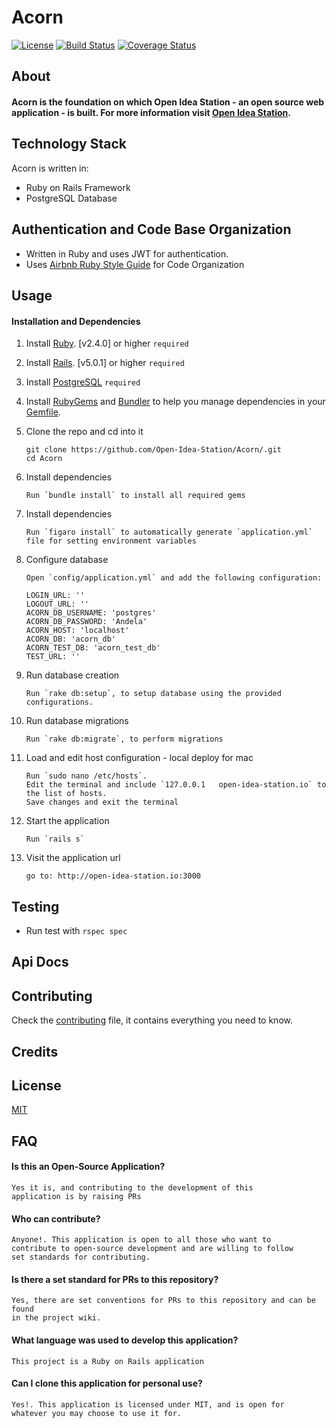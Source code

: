 # Acorn

[![License](http://img.shields.io/badge/license-MIT-blue.svg?style=flat-square)](http://opensource.org/licenses/MIT)
[![Build Status](https://travis-ci.org/Open-Idea-Station/Acorn.svg?branch=develop)](https://travis-ci.org/Open-Idea-Station/Acorn)
[![Coverage Status](https://coveralls.io/repos/github/Open-Idea-Station/Acorn/badge.svg)](https://coveralls.io/github/Open-Idea-Station/Acorn)

## About
#### Acorn is the foundation on which Open Idea Station - an open source web application - is built. For more information visit [Open Idea Station](https://open-idea-station.io).

## Technology Stack
Acorn is written in:
  - Ruby on Rails Framework
  - PostgreSQL Database

## Authentication and Code Base Organization
  - Written in Ruby and uses JWT for authentication.  
  - Uses [Airbnb Ruby Style Guide](https://github.com/airbnb/ruby) for Code Organization

## Usage

#### Installation and Dependencies

1. Install [Ruby](https://www.ruby-lang.org). [v2.4.0] or higher `required`

2. Install [Rails](http://rubyonrails.org/). [v5.0.1] or higher `required`

3. Install [PostgreSQL](https://www.postgresql.org/download/) `required`

4. Install [RubyGems](https://rubygems.org/) and [Bundler](http://bundler.io/) to help you manage dependencies in your [Gemfile](Gemfile).

5. Clone the repo and cd into it

    ```
    git clone https://github.com/Open-Idea-Station/Acorn/.git
    cd Acorn
    ```

6. Install dependencies

    ```
    Run `bundle install` to install all required gems
    ```

6. Install dependencies

    ```
    Run `figaro install` to automatically generate `application.yml`
    file for setting environment variables
    ```
    
7. Configure database

    ```
    Open `config/application.yml` and add the following configuration:
    
    LOGIN_URL: ''
    LOGOUT_URL: ''
    ACORN_DB_USERNAME: 'postgres'
    ACORN_DB_PASSWORD: 'Andela'
    ACORN_HOST: 'localhost'
    ACORN_DB: 'acorn_db'
    ACORN_TEST_DB: 'acorn_test_db'
    TEST_URL: ''
    ```

8. Run database creation

    ```
    Run `rake db:setup`, to setup database using the provided
    configurations.
    ```

8. Run database migrations

    ```
    Run `rake db:migrate`, to perform migrations
    ```

9. Load and edit host configuration - local deploy for mac

    ```
    Run `sudo nano /etc/hosts`. 
    Edit the terminal and include `127.0.0.1   open-idea-station.io` to the list of hosts.
    Save changes and exit the terminal
    ```

8. Start the application

    ```
    Run `rails s`
    ```

8. Visit the application url

    ```
    go to: http://open-idea-station.io:3000
    ```
## Testing
- Run test with `rspec spec`

## Api Docs

## Contributing
Check the [contributing](contributing.md) file, it contains everything you need to know.

## Credits

## License
[MIT](https://github.com/Open-Idea-Station/Acorn/blob/develop/LICENSE)

## FAQ
#### Is this an Open-Source Application?


    Yes it is, and contributing to the development of this
    application is by raising PRs
    

#### Who can contribute?

    Anyone!. This application is open to all those who want to
    contribute to open-source development and are willing to follow
    set standards for contributing.
    
#### Is there a set standard for PRs to this repository?

    Yes, there are set conventions for PRs to this repository and can be found
    in the project wiki.
    
#### What language was used to develop this application?

    This project is a Ruby on Rails application
    
#### Can I clone this application for personal use?

    Yes!. This application is licensed under MIT, and is open for
    whatever you may choose to use it for.
    
